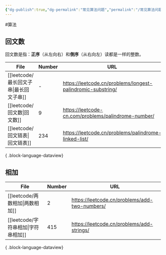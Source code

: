 ```yaml
---
{"dg-publish":true,"dg-permalink":"常见算法问题","permalink":"/常见算法问题/"}
---
```



#算法 

## 回文数

回文数是指：**正序**（从左向右）和**倒序**（从右向左）读都是一样的整数。

| File                           | Number | URL                                                         |
| ------------------------------ | ------ | ----------------------------------------------------------- |
| [[leetcode/最长回文子串\|最长回文子串]] | \-     | https://leetcode.cn/problems/longest-palindromic-substring/ |
| [[leetcode/回文数\|回文数]]       | 9      | https://leetcode-cn.com/problems/palindrome-number/         |
| [[leetcode/回文链表\|回文链表]]     | 234    | https://leetcode.cn/problems/palindrome-linked-list/        |

{ .block-language-dataview}


## 相加

| File                         | Number | URL                                           |
| ---------------------------- | ------ | --------------------------------------------- |
| [[leetcode/两数相加\|两数相加]]   | 2      | https://leetcode.cn/problems/add-two-numbers/ |
| [[leetcode/字符串相加\|字符串相加]] | 415    | https://leetcode.cn/problems/add-strings/     |

{ .block-language-dataview}

